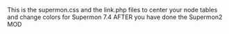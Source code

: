 This is the supermon.css and the link.php files to center your node tables and change colors for Supermon 7.4 AFTER you have done the Supermon2 MOD 
